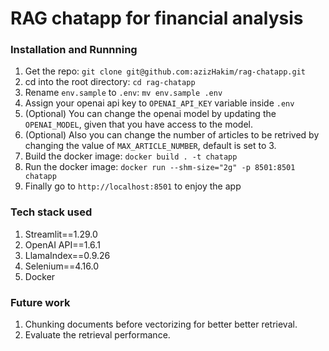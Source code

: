 # RAG chatapp for financial analysis

### Installation and Runnning
1. Get the repo: `git clone git@github.com:azizHakim/rag-chatapp.git`
2. cd into the root directory: `cd rag-chatapp`
3. Rename `env.sample` to `.env`:  `mv env.sample .env`
4. Assign your openai api key to `OPENAI_API_KEY` variable inside `.env`
5. (Optional) You can change the openai model by updating the `OPENAI_MODEL`, given that you have access to the model.
6. (Optional) Also you can change the number of articles to be retrived by changing the value of `MAX_ARTICLE_NUMBER`, default is set to 3.
3. Build the docker image: `docker build . -t chatapp`
4. Run the docker image: `docker run --shm-size="2g" -p 8501:8501 chatapp`
5. Finally go to `http://localhost:8501` to enjoy the app

### Tech stack used
1. Streamlit==1.29.0
2. OpenAI API==1.6.1
2. LlamaIndex==0.9.26
3. Selenium==4.16.0
4. Docker

### Future work
1. Chunking documents before vectorizing for better better retrieval.
2. Evaluate the retrieval performance.